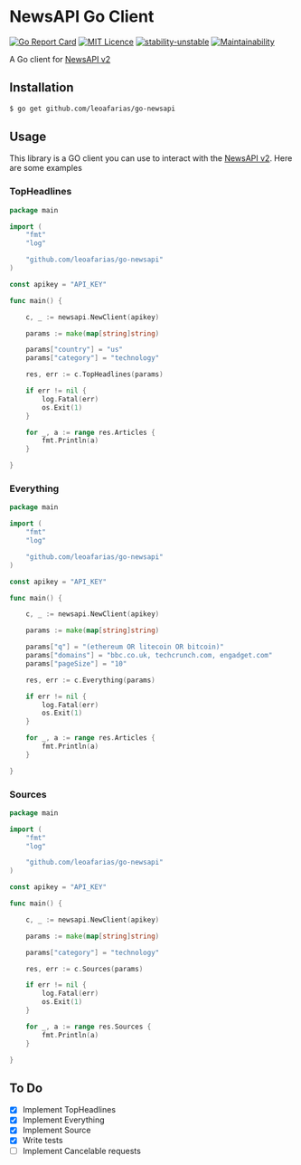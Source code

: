 # NewsAPI Go Client
[![Go Report Card](https://goreportcard.com/badge/github.com/leoafarias/go-newsapi)](https://goreportcard.com/report/github.com/leoafarias/go-newsapi) [![MIT Licence](https://badges.frapsoft.com/os/mit/mit.svg?v=103)](https://opensource.org/licenses/mit-license.php)
[![stability-unstable](https://img.shields.io/badge/stability-stable-green.svg)](https://github.com/emersion/stability-badges#unstable) 
[![Maintainability](https://api.codeclimate.com/v1/badges/1603870f2a43c27639e6/maintainability)](https://codeclimate.com/github/leoafarias/go-newsapi/maintainability)



A Go client for [NewsAPI v2](https://newsapi.org/docs)

## Installation

```bash
$ go get github.com/leoafarias/go-newsapi
```

## Usage

This library is a GO client you can use to interact with the [NewsAPI v2](https://newsapi.org/docs). Here are some examples

### TopHeadlines


```go
package main

import (
    "fmt"
    "log"

    "github.com/leoafarias/go-newsapi"
)

const apikey = "API_KEY"

func main() {

    c, _ := newsapi.NewClient(apikey)

    params := make(map[string]string)

    params["country"] = "us"
    params["category"] = "technology"

    res, err := c.TopHeadlines(params)

    if err != nil {
        log.Fatal(err)
        os.Exit(1)
    }

    for _, a := range res.Articles {
        fmt.Println(a)
    }

}
```

### Everything


```go
package main

import (
    "fmt"
    "log"

    "github.com/leoafarias/go-newsapi"
)

const apikey = "API_KEY"

func main() {

    c, _ := newsapi.NewClient(apikey)

    params := make(map[string]string)

    params["q"] = "(ethereum OR litecoin OR bitcoin)"
    params["domains"] = "bbc.co.uk, techcrunch.com, engadget.com"
    params["pageSize"] = "10"

    res, err := c.Everything(params)

    if err != nil {
        log.Fatal(err)
        os.Exit(1)
    }

    for _, a := range res.Articles {
        fmt.Println(a)
    }

}
```

### Sources


```go
package main

import (
    "fmt"
    "log"

    "github.com/leoafarias/go-newsapi"
)

const apikey = "API_KEY"

func main() {

    c, _ := newsapi.NewClient(apikey)

    params := make(map[string]string)

    params["category"] = "technology"

    res, err := c.Sources(params)

    if err != nil {
        log.Fatal(err)
        os.Exit(1)
    }

    for _, a := range res.Sources {
        fmt.Println(a)
    }

}
```

## To Do
- [x] Implement TopHeadlines
- [x] Implement Everything
- [x] Implement Source
- [x] Write tests
- [ ] Implement Cancelable requests